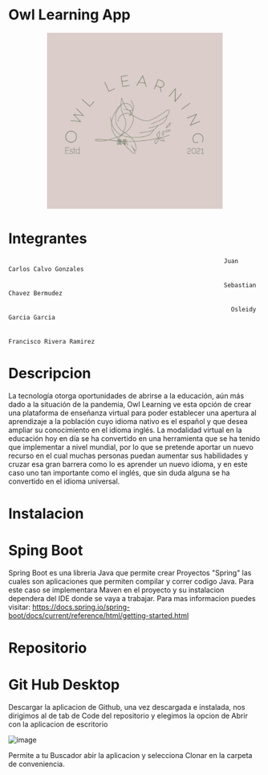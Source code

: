 # Owl Learning App

<p align="center">
<img src="https://github.com/sebaschbUfide/OwlApp/blob/9f9d188e7907fa1e53b96f4db5c81e2fbad94f21/src/main/webapp/WEB-INF/Views/course-master/images/Owl.jpg" width="350" heigth="350" hover="Owl">
</p>

#                                                                     Integrantes 
 
                                                                Juan Carlos Calvo Gonzales 

                                                                Sebastian Chavez Bermudez 

                                                                  Osleidy Garcia Garcia 

                                                                  Francisco Rivera Ramirez 
                                                                  
                                                                  
# Descripcion
 La tecnología otorga oportunidades de abrirse a la educación, aún más dado a la situación de la pandemia, Owl Learning ve esta opción de crear una plataforma de enseñanza virtual para poder establecer una apertura al aprendizaje a la población cuyo idioma nativo es el español y que desea ampliar su conocimiento en el idioma inglés. 
La modalidad virtual en la educación hoy en día se ha convertido en una herramienta que se ha tenido que implementar a nivel mundial, por lo que se pretende aportar un nuevo recurso en el cual muchas personas puedan aumentar sus habilidades y cruzar esa gran barrera como lo es aprender un nuevo idioma, y en este caso uno tan importante como el inglés, que sin duda alguna se ha convertido en el idioma universal. 

 # Instalacion
 
 # Sping Boot
 
 Spring Boot es una libreria Java que permite crear Proyectos "Spring" las cuales son aplicaciones que permiten compilar y correr codigo Java.
 Para este caso se implementara Maven en el proyecto y su instalacion dependera del IDE donde se vaya a trabajar.
 Para mas informacion puedes visitar: https://docs.spring.io/spring-boot/docs/current/reference/html/getting-started.html
 
 # Repositorio
 
 # Git Hub Desktop
 Descargar la aplicacion de Github, una vez descargada e instalada, nos dirigimos al de tab de Code del repositorio y elegimos la opcion de Abrir con la aplicacion de escritorio
 
 ![image](https://user-images.githubusercontent.com/68712159/114331174-b2fa8580-9b00-11eb-9e3f-7b459676549c.png)
  
  Permite a tu Buscador abir la aplicacion y selecciona Clonar en la carpeta de conveniencia.

 
 
  
